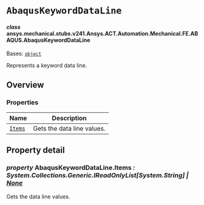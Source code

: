 # `AbaqusKeywordDataLine`

<a id="ansys.mechanical.stubs.v241.Ansys.ACT.Automation.Mechanical.FE.ABAQUS.AbaqusKeywordDataLine"></a>

#### *class* ansys.mechanical.stubs.v241.Ansys.ACT.Automation.Mechanical.FE.ABAQUS.AbaqusKeywordDataLine

Bases: [`object`](https://docs.python.org/3/library/functions.html#object)

Represents a keyword data line.

<!-- !! processed by numpydoc !! -->

<a id="overview"></a>

## Overview

### Properties

| Name | Description |
|-------------------------------------------|------------------------------|
| [`Items`](#AbaqusKeywordDataLine.Items)   | Gets the data line values.   |

<a id="property-detail"></a>

## Property detail

<a id="AbaqusKeywordDataLine.Items"></a>

### *property* AbaqusKeywordDataLine.Items *: System.Collections.Generic.IReadOnlyList[System.String] | [None](https://docs.python.org/3/library/constants.html#None)*

Gets the data line values.

<!-- !! processed by numpydoc !! -->

